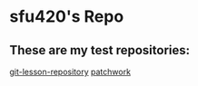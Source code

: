 # sfu420's Repo

## These are my test repositories:
[git-lesson-repository](https://github.com/sfu420/git-lesson-repository)
[patchwork](https://github.com/sfu420/patchwork)